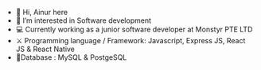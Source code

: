 - 👋 Hi, Ainur here
- 👀 I’m interested in Software development
- 💻 Currently working as a junior software developer at Monstyr PTE LTD
- ⚔ Programming language / Framework: Javascript, Express JS, React JS & React Native
- 💾Database : MySQL & PostgeSQL
<!---
ainurx/ainurx is a ✨ special ✨ repository because its `README.md` (this file) appears on your GitHub profile.
You can click the Preview link to take a look at your changes.
--->
